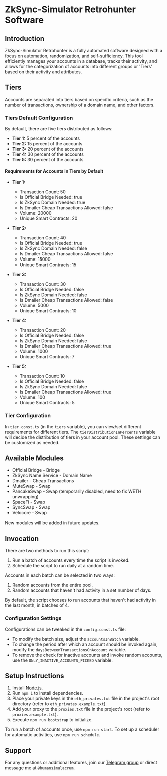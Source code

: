 # ZkSync-Simulator Retrohunter Software

## Introduction
ZkSync-Simulator Retrohunter is a fully automated software designed with a focus on automation, randomization, and self-sufficiency. This tool efficiently manages your accounts in a database, tracks their activity, and allows for the categorization of accounts into different groups or 'Tiers' based on their activity and attributes.

## Tiers

Accounts are separated into tiers based on specific criteria, such as the number of transactions, ownership of a domain name, and other factors.

### Tiers Default Configuration

By default, there are five tiers distributed as follows:

- **Tier 1:** 5 percent of the accounts
- **Tier 2:** 15 percent of the accounts
- **Tier 3:** 20 percent of the accounts
- **Tier 4:** 30 percent of the accounts
- **Tier 5:** 30 percent of the accounts

#### Requirements for Accounts in Tiers by Default

- **Tier 1:**
  - Transaction Count: 50
  - Is Official Bridge Needed: true
  - Is ZkSync Domain Needed: true
  - Is Dmailer Cheap Transactions Allowed: false
  - Volume: 20000
  - Unique Smart Contracts: 20

- **Tier 2:**
  - Transaction Count: 40
  - Is Official Bridge Needed: true
  - Is ZkSync Domain Needed: false
  - Is Dmailer Cheap Transactions Allowed: false
  - Volume: 15000
  - Unique Smart Contracts: 15

- **Tier 3:**
  - Transaction Count: 30
  - Is Official Bridge Needed: false
  - Is ZkSync Domain Needed: false
  - Is Dmailer Cheap Transactions Allowed: false
  - Volume: 5000
  - Unique Smart Contracts: 10

- **Tier 4:**
  - Transaction Count: 20
  - Is Official Bridge Needed: false
  - Is ZkSync Domain Needed: false
  - Is Dmailer Cheap Transactions Allowed: true
  - Volume: 1000
  - Unique Smart Contracts: 7

- **Tier 5:**
  - Transaction Count: 10
  - Is Official Bridge Needed: false
  - Is ZkSync Domain Needed: false
  - Is Dmailer Cheap Transactions Allowed: true
  - Volume: 100
  - Unique Smart Contracts: 5

### Tier Configuration

In `tier.const.ts` (in the `tiers` variable), you can view/set different requirements for different tiers. The `tierDistributionInPercents` variable will decide the distribution of tiers in your account pool. These settings can be customized as needed.

## Available Modules

- Official Bridge - Bridge
- ZkSync Name Service - Domain Name
- Dmailer - Cheap Transactions
- MuteSwap - Swap
- PancakeSwap - Swap (temporarily disabled, need to fix WETH unwrapping)
- SpaceFi - Swap
- SyncSwap - Swap
- Velocore - Swap

New modules will be added in future updates.

## Invocation

There are two methods to run this script:

1. Run a batch of accounts every time the script is invoked.
2. Schedule the script to run daily at a random time.

Accounts in each batch can be selected in two ways:

1. Random accounts from the entire pool.
2. Random accounts that haven't had activity in a set number of days.

By default, the script chooses to run accounts that haven't had activity in the last month, in batches of 4.

### Configuration Settings

Configurations can be tweaked in the `config.const.ts` file:

- To modify the batch size, adjust the `accountsInBatch` variable.
- To change the period after which an account should be invoked again, modify the `daysBetweenTransactionsOnAccount` variable.
- To remove the check for inactive accounts and invoke random accounts, use the `ONLY_INACTIVE_ACCOUNTS_PICKED` variable.

## Setup Instructions

1. Install [Node.js](https://nodejs.org/en/download).
2. Run `npm i` to install dependencies.
3. Place your private keys in the `eth_privates.txt` file in the project's root directory (refer to `eth_privates.example.txt`).
4. Add your proxy to the `proxies.txt` file in the project's root (refer to `proxies.example.txt`).
5. Execute `npm run bootstrap` to initialize.

To run a batch of accounts once, use `npm run start`. To set up a scheduler for automatic activities, use `npm run schedule`.

## Support

For any questions or additional features, join our [Telegram group](https://t.me/usersimulating) or direct message me at `@humansimulacrum`.